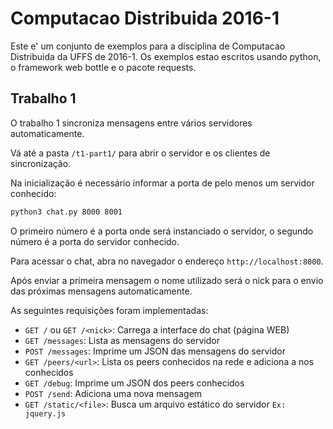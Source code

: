 # Computacao Distribuida 2016-1

Este e' um conjunto de exemplos para a disciplina de Computacao Distribuida da UFFS de 2016-1.
Os exemplos estao escritos usando python, o framework web bottle e o pacote requests.

## Trabalho 1
O trabalho 1 sincroniza mensagens entre vários servidores automaticamente. 

Vá até a pasta ```/t1-part1/``` para abrir o servidor e os clientes de sincronização.

Na inicialização é necessário informar a porta de pelo menos um servidor conhecido:
```bash
python3 chat.py 8000 8001
```
O primeiro número é a porta onde será instanciado o servidor, o segundo número é a porta do servidor conhecido.

Para acessar o chat, abra no navegador o endereço ```http://localhost:8000```.

Após enviar a primeira mensagem o nome utilizado será o nick para o envio das próximas mensagens automaticamente.

As seguintes requisições foram implementadas:

* ```GET /``` ou ```GET /<nick>```: Carrega a interface do chat (página WEB)
* ```GET /messages```: Lista as mensagens do servidor
* ```POST /messages```: Imprime um JSON das mensagens do servidor
* ```GET /peers/<url>```: Lista os peers conhecidos na rede e adiciona a <url> nos conhecidos
* ```GET /debug```: Imprime um JSON dos peers conhecidos
* ```POST /send```: Adiciona uma nova mensagem
* ```GET /static/<file>```: Busca um arquivo estático do servidor ```Ex: jquery.js```

